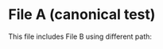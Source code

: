 # File A (canonical test)

This file includes File B using different path:

<!-- +INCLUDE: misc/canonical_test_b.md -->
<!-- +END -->